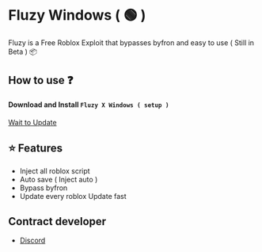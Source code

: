 # Fluzy Windows ( 🟢 )

Fluzy is a Free Roblox Exploit that bypasses byfron and easy to use ( Still in Beta ) 📦


## How to use ❓

#### Download and Install `Fluzy X Windows ( setup )`

[Wait to Update](https://discord.gg/gjEWm4UEM5)

## ⭐️ Features

- Inject all roblox script
- Auto save ( Inject auto )
- Bypass byfron
- Update every roblox Update fast

## Contract developer

- [Discord](https://discord.gg/gjEWm4UEM5)
